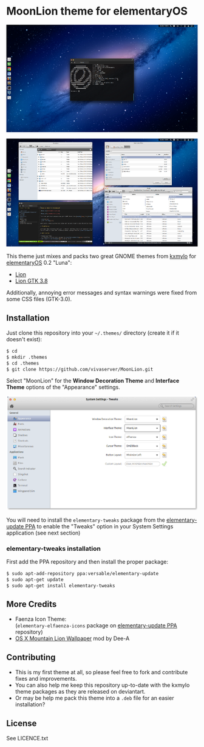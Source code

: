 # MoonLion theme for elementaryOS

![MoonLion](screenshot-clean.png)

![MoonLion](screenshot-dirty.png)

This theme just mixes and packs two great GNOME themes from [kxmylo][kxmy] for [elementaryOS][luna] 0.2 "Luna":

- [Lion][lion]
- [Lion GTK 3.8][lgtk]

Additionally, annoying error messages and syntax warnings were fixed from some CSS files (GTK-3.0).

## Installation

Just clone this repository into your `~/.themes/` directory (create it if it doesn't exist):

    $ cd
    $ mkdir .themes
    $ cd .themes
    $ git clone https://github.com/vivaserver/MoonLion.git

Select "MoonLion" for the **Window Decoration Theme** and **Interface Theme** options of the "Appearance" settings.

![Tweaks](elementary-tweaks.png)

You will need to install the `elementary-tweaks` package from the [elementary-update PPA][eppa] to enable the "Tweaks" option in your System Settings application (see next section)

### elementary-tweaks installation

First add the PPA repository and then install the proper package:

    $ sudo apt-add-repository ppa:versable/elementary-update
    $ sudo apt-get update 
    $ sudo apt-get install elementary-tweaks

## More Credits

* Faenza Icon Theme:  
  (`elementary-elfaenza-icons` package on [elementary-update PPA][eppa] repository)
* [OS X Mountain Lion Wallpaper][wall] mod by Dee-A

## Contributing

- This is my first theme at all, so please feel free to fork and contribute fixes and improvements.
- You can also help me keep this repository up-to-date with the kxmylo theme packages as they are released on deviantart.
- Or may be help me pack this theme into a `.deb` file for an easier installation?

## License

See LICENCE.txt

[luna]: http://elementaryos.org/
[kxmy]: http://kxmylo.deviantart.com
[lion]: http://kxmylo.deviantart.com/art/Lion-an-elementary-OS-theme-384663827
[lgtk]: http://kxmylo.deviantart.com/art/Lion-GTK-3-8-386686956
[eppa]: https://launchpad.net/~versable/+archive/elementary-update
[wall]: http://dee-a.deviantart.com/art/OS-X-Mountain-Lion-Wallpaper-361526011
